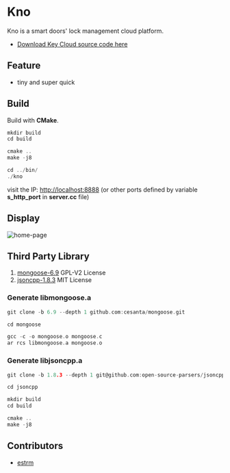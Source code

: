# Kno

Kno is a smart doors' lock management cloud platform.

* [Download Key Cloud source code here](https://github.com/estrm/key-cloud)

## Feature

* tiny and super quick

## Build

Build with **CMake**.

```c
mkdir build
cd build

cmake ..
make -j8

cd ../bin/
./kno
```

visit the IP: [http://localhost:8888](http://localhost:8888) (or other ports defined by variable **s_http_port** in **server.cc** file)

## Display

![home-page](doc/home.png)

## Third Party Library

1. [mongoose-6.9](https://github.com/cesanta/mongoose/tree/6.9) GPL-V2 License
2. [jsoncpp-1.8.3](https://github.com/open-source-parsers/jsoncpp/tree/1.8.3) MIT License

### Generate libmongoose.a

```c
git clone -b 6.9 --depth 1 github.com:cesanta/mongoose.git

cd mongoose

gcc -c -o mongoose.o mongoose.c
ar rcs libmongoose.a mongoose.o
```

### Generate libjsoncpp.a

```c
git clone -b 1.8.3 --depth 1 git@github.com:open-source-parsers/jsoncpp.git

cd jsoncpp

mkdir build
cd build

cmake ..
make -j8
```

## Contributors

* [estrm](https://github.com/estrm)
